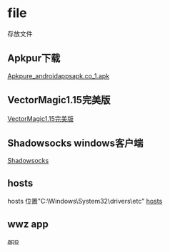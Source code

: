 # file
存放文件

## Apkpur下载

[Apkpure_androidappsapk.co_1.apk](https://github.com/wangwenzhiwwz/file/blob/master/Apkpure_androidappsapk.co_1.apk?raw=true)

## VectorMagic1.15完美版

[VectorMagic1.15完美版](https://github.com/wangwenzhiwwz/file/blob/master/VectorMagic1.15%E5%AE%8C%E7%BE%8E%E7%89%88.exe?raw=true)


## Shadowsocks windows客户端
[Shadowsocks](https://github.com/wangwenzhiwwz/file/blob/master/pgfastss.zip?raw=true)

## hosts
hosts 位置"C:\Windows\System32\drivers\etc"
[hosts](https://github.com/wangwenzhiwwz/file/blob/master/hosts.zip?raw=true)

## wwz app
[app](https://github.com/wangwenzhiwwz/file/blob/master/wwz_1.1.apk?raw=true)
